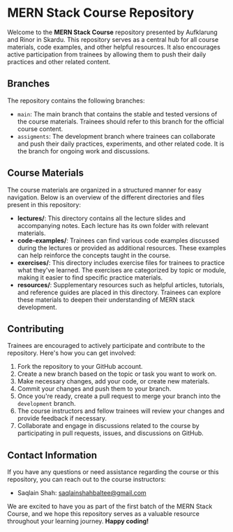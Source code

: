 # MERN Stack Course Repository

Welcome to the **MERN Stack Course** repository presented by Aufklarung and Rinor in Skardu. This repository serves as a central hub for all course materials, code examples, and other helpful resources. It also encourages active participation from trainees by allowing them to push their daily practices and other related content.

## Branches

The repository contains the following branches:

- `main`: The main branch that contains the stable and tested versions of the course materials. Trainees should refer to this branch for the official course content.
- `assigments`: The development branch where trainees can collaborate and push their daily practices, experiments, and other related code. It is the branch for ongoing work and discussions.

## Course Materials

The course materials are organized in a structured manner for easy navigation. Below is an overview of the different directories and files present in this repository:

- **lectures/**: This directory contains all the lecture slides and accompanying notes. Each lecture has its own folder with relevant materials.
- **code-examples/**: Trainees can find various code examples discussed during the lectures or provided as additional resources. These examples can help reinforce the concepts taught in the course.
- **exercises/**: This directory includes exercise files for trainees to practice what they've learned. The exercises are categorized by topic or module, making it easier to find specific practice materials.
- **resources/**: Supplementary resources such as helpful articles, tutorials, and reference guides are placed in this directory. Trainees can explore these materials to deepen their understanding of MERN stack development.

## Contributing

Trainees are encouraged to actively participate and contribute to the repository. Here's how you can get involved:

1. Fork the repository to your GitHub account.
2. Create a new branch based on the topic or task you want to work on.
3. Make necessary changes, add your code, or create new materials.
4. Commit your changes and push them to your branch.
5. Once you're ready, create a pull request to merge your branch into the `development` branch.
6. The course instructors and fellow trainees will review your changes and provide feedback if necessary.
7. Collaborate and engage in discussions related to the course by participating in pull requests, issues, and discussions on GitHub.

## Contact Information

If you have any questions or need assistance regarding the course or this repository, you can reach out to the course instructors:

- Saqlain Shah: [saqlainshahbaltee@gmail.com](mailto:saqlainshahbaltee@gmail.com)


We are excited to have you as part of the first batch of the MERN Stack Course, and we hope this repository serves as a valuable resource throughout your learning journey. **Happy coding!**
